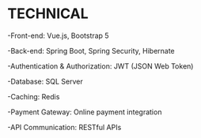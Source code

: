 # TECHNICAL
-Front-end: Vue.js, Bootstrap 5

-Back-end: Spring Boot, Spring Security, Hibernate

-Authentication & Authorization: JWT (JSON Web Token)

-Database: SQL Server

-Caching: Redis

-Payment Gateway: Online payment integration

-API Communication: RESTful APIs
